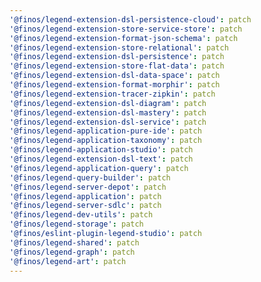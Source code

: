 ```yaml
---
'@finos/legend-extension-dsl-persistence-cloud': patch
'@finos/legend-extension-store-service-store': patch
'@finos/legend-extension-format-json-schema': patch
'@finos/legend-extension-store-relational': patch
'@finos/legend-extension-dsl-persistence': patch
'@finos/legend-extension-store-flat-data': patch
'@finos/legend-extension-dsl-data-space': patch
'@finos/legend-extension-format-morphir': patch
'@finos/legend-extension-tracer-zipkin': patch
'@finos/legend-extension-dsl-diagram': patch
'@finos/legend-extension-dsl-mastery': patch
'@finos/legend-extension-dsl-service': patch
'@finos/legend-application-pure-ide': patch
'@finos/legend-application-taxonomy': patch
'@finos/legend-application-studio': patch
'@finos/legend-extension-dsl-text': patch
'@finos/legend-application-query': patch
'@finos/legend-query-builder': patch
'@finos/legend-server-depot': patch
'@finos/legend-application': patch
'@finos/legend-server-sdlc': patch
'@finos/legend-dev-utils': patch
'@finos/legend-storage': patch
'@finos/eslint-plugin-legend-studio': patch
'@finos/legend-shared': patch
'@finos/legend-graph': patch
'@finos/legend-art': patch
---
```


